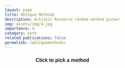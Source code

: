 ```yaml
---
layout: page
title: Oblique Methods
description: Artistic Research random method picker
img: assets/img/4.jpg
importance: 4
category: work
related_publications: false
permalink: /obliquemethods/
---
```

<html lang="en">
<head>
    <meta charset="UTF-8">
    <meta name="viewport" content="width=device-width, initial-scale=1.0">
    <title>Card Picker</title>
    <style>
        :root {
            --button-bg: var(--color-background);
            --button-border: var(--color-border);
            --button-text: var(--color-text);
            --button-hover-bg: var(--color-primary);
            --button-hover-text: var(--color-on-primary);
        }
        body {
            display: flex;
            flex-direction: column;
            align-items: center;
            justify-content: flex-start;
            height: 100vh;
            margin: 0;
        }
        .card {
            font-size: 16px;
            padding: 10px;
            border: 1px solid var(--button-border);
            margin: 10px;
            border-radius: 5px;
            box-shadow: 0 2px 5px rgba(0, 0, 0, 0.1);
            text-align: center;
            display: flex;
            flex-direction: column;
            justify-content: space-between;
            width: 100%;
            max-width: 300px;
        }
        .card h2 {
            margin: 0 0 10px 0;
        }
        .card p {
            margin: 5px 0;
        }
        .buttonpicker {
            font-size: 16px;
            font-weight: bold;
            padding: 10px 15px;
            border: 1px solid var(--button-border);
            border-radius: 5px;
            cursor: pointer;
            background-color: var(--button-bg);
            color: var(--button-text);
            max-width: 300px;
        }
        .buttonpicker:hover {
            background-color: var(--button-hover-bg);
            color: var(--button-hover-text);
        }
        #buttonpickerContainer, #cardContainer {
            display: flex;
            flex-direction: column;
            align-items: center;
            width: 100%;
        }
    </style>
</head>
<body>
    <div id="buttonpickerContainer">
        <button class="buttonpicker" onclick="pickCard()">Click to pick a method</button>
    </div>
    <div id="cardContainer" style="margin-top: 20px;"></div>
    <script>
        const cards = [
            { name: "Survey", description: "Collect data from a predefined group of respondents to gain information and insights on various topics of interest.", author: "John Doe", publication: "Research Journal" },
            { name: "Case Study", description: "An in-depth analysis of a single case or multiple cases within a real-world context.", author: "Jane Smith", publication: "Case Study Weekly" },
            { name: "Experiment", description: "Conduct a controlled test to investigate hypotheses and observe outcomes.", author: "Alice Johnson", publication: "Experimental Reports" },
            { name: "Focus Group", description: "Gather a small group of people to discuss and provide feedback on a specific topic or product.", author: "Bob Brown", publication: "Focus Group Insights" },
            { name: "Interview", description: "Conduct one-on-one conversations to gather detailed information and personal insights.", author: "Carol White", publication: "Interview Digest" },
            { name: "Observation", description: "Watch and record behaviors or events in their natural setting without interference.", author: "David Green", publication: "Observation Studies" },
            { name: "Content Analysis", description: "Analyze textual, visual, or audio content to identify patterns, themes, or biases.", author: "Eve Black", publication: "Content Analysis Quarterly" },
            { name: "Meta-Analysis", description: "Combine data from multiple studies to draw broader conclusions and identify trends.", author: "Frank Blue", publication: "Meta-Analysis Monthly" },
            { name: "Longitudinal Study", description: "Track the same subjects over an extended period to observe changes and developments.", author: "Grace Yellow", publication: "Longitudinal Research" },
            { name: "Cross-Sectional Study", description: "Examine a diverse group of subjects at a single point in time to identify correlations and differences.", author: "Hank Purple", publication: "Cross-Sectional Studies" }
        ];
        function pickCard() {
            const randomIndex = Math.floor(Math.random() * cards.length);
            const card = cards[randomIndex];
            document.getElementById('cardContainer').innerHTML = `
                <div class="card">
                    <h2>${card.name}</h2>
                    <p>${card.description}</p>
                    <p><em>${card.author}, ${card.publication}</em></p>
                </div>
            `;
        }
    </script>
</body>
</html>
